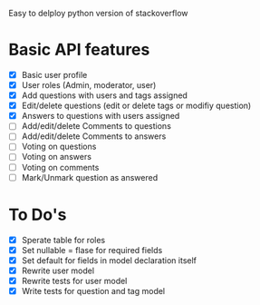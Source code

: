 Easy to delploy python version of stackoverflow

Basic API features
==================

- [x] Basic user profile
- [x] User roles (Admin, moderator, user)
- [x] Add questions with users and tags assigned
- [x] Edit/delete questions (edit or delete tags or modifiy question)
- [x] Answers to questions with users assigned
- [ ] Add/edit/delete Comments to questions
- [ ] Add/edit/delete Comments to answers
- [ ] Voting on questions
- [ ] Voting on answers
- [ ] Voting on comments
- [ ] Mark/Unmark question as answered

To Do's
=======

- [x] Sperate table for roles
- [x] Set nullable = flase for required fields
- [x] Set default for fields in model declaration itself
- [x] Rewrite user model
- [x] Rewrite tests for user model
- [x] Write tests for question and tag model